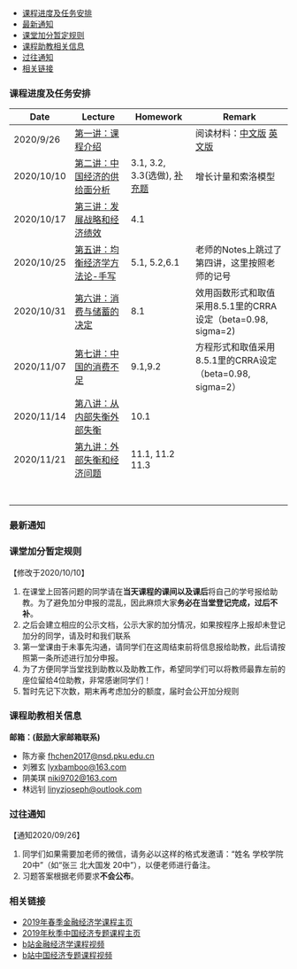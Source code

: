- [课程进度及任务安排](#---------)
- [最新通知](#----)
- [课堂加分暂定规则](#--------)
- [课程助教相关信息](#--------)
- [过往通知](#----)
- [相关链接](#----)


### 课程进度及任务安排 

| Date       | Lecture                                                      | Homework                                                     | Remark                                                       |
| ---------- | ------------------------------------------------------------ | ------------------------------------------------------------ | ------------------------------------------------------------ |
| 2020/9/26  | [第一讲：课程介绍](https://github.com/nsdjzj2020/zjz.io/raw/gh-pages/%E4%B8%AD%E7%BB%8F%E4%B8%932020-01-%E8%AF%BE%E7%A8%8B%E4%BB%8B%E7%BB%8D.pptx) |                                                              | 阅读材料：[中文版](https://github.com/nsdjzj2020/zjz.io/raw/gh-pages/01-%E5%87%AF%E6%81%A9%E6%96%AF-%E7%BA%AA%E5%BF%B5%E8%89%BE%E5%B0%94%E5%BC%97%E9%9B%B7%E5%BE%B7%E2%80%A2%E9%A9%AC%E6%AD%87%E5%B0%94.docx)  [英文版](https://github.com/nsdjzj2020/zjz.io/raw/gh-pages/01-%20Alfred%20Marshall%2C%201842-1924.pdf) |
| 2020/10/10 | [第二讲：中国经济的供给面分析](https://github.com/nsdjzj2020/zjz.io/raw/gh-pages/%E4%B8%AD%E7%BB%8F%E4%B8%932020-02-%E4%B8%AD%E5%9B%BD%E7%BB%8F%E6%B5%8E%E7%9A%84%E4%BE%9B%E7%BB%99%E9%9D%A2%E5%88%86%E6%9E%90.pdf) | 3.1, 3.2, 3.3(选做), [补充题](https://github.com/nsdjzj2020/zjz.io/raw/gh-pages/%E4%B8%AD%E7%BB%8F%E4%B8%93%E8%A1%A5%E5%85%85%E9%A2%981.pdf) | 增长计量和索洛模型                                           |
| 2020/10/17 | [第三讲：发展战略和经济绩效](https://github.com/nsdjzj2020/zjz.io/raw/gh-pages/%E4%B8%AD%E7%BB%8F%E4%B8%932020-03-%E5%8F%91%E5%B1%95%E6%88%98%E7%95%A5%E4%B8%8E%E7%BB%8F%E6%B5%8E%E7%BB%A9%E6%95%88.pdf) | 4.1                                                          |                                                              |
| 2020/10/25 | [第五讲：均衡经济学方法论-手写](https://github.com/nsdjzj2020/zjz.io/raw/gh-pages/%E4%B8%AD%E7%BB%8F%E4%B8%932020-05-%E5%9D%87%E8%A1%A1%E7%BB%8F%E6%B5%8E%E5%AD%A6%E6%96%B9%E6%B3%95%E8%AE%BA-%E6%89%8B%E5%86%99.pdf) | 5.1, 5.2,6.1                                                 | 老师的Notes上跳过了第四讲，这里按照老师的记号                |
| 2020/10/31 | [第六讲：消费与储蓄的决定](https://github.com/nsdjzj2020/zjz.io/raw/gh-pages/%E4%B8%AD%E7%BB%8F%E4%B8%932020-06-%E6%B6%88%E8%B4%B9%E4%B8%8E%E5%82%A8%E8%93%84%E7%9A%84%E5%86%B3%E5%AE%9A.pptx) | 8.1                                                          | 效用函数形式和取值采用8.5.1里的CRRA设定（beta=0.98, sigma=2) |
| 2020/11/07 | [第七讲：中国的消费不足](https://github.com/nsdjzj2020/zjz.io/raw/gh-pages/%E4%B8%AD%E7%BB%8F%E4%B8%932020-06-%E6%B6%88%E8%B4%B9%E4%B8%8E%E5%82%A8%E8%93%84%E7%9A%84%E5%86%B3%E5%AE%9A.pptx) | 9.1,9.2                                                      | 方程形式和取值采用8.5.1里的CRRA设定（beta=0.98, sigma=2）    |
| 2020/11/14 | [第八讲：从内部失衡外部失衡](https://github.com/nsdjzj2020/zjz.io/raw/gh-pages/%E4%B8%AD%E7%BB%8F%E4%B8%932020-08-%E4%BB%8E%E5%86%85%E9%83%A8%E5%A4%B1%E8%A1%A1%E5%88%B0%E5%A4%96%E9%83%A8%E5%A4%B1%E8%A1%A1.pdf) | 10.1                                                         |                                                              |
| 2020/11/21 | [第九讲：外部失衡和经济问题](https://github.com/nsdjzj2020/zjz.io/raw/gh-pages/%E4%B8%AD%E7%BB%8F%E4%B8%932020-09-%E5%A4%96%E9%83%A8%E5%A4%B1%E8%A1%A1%E4%B8%8E%E7%BB%8F%E6%B5%8E%E5%8D%B1%E6%9C%BA.pdf) | 11.1, 11.2 11.3                                              |                                                              |
|            |                                                              |                                                              |                                                              |
|            |                                                              |                                                              |                                                              |
|            |                                                              |                                                              |                                                              |
|            |                                                              |                                                              |                                                              |
|            |                                                              |                                                              |                                                              |
|            |                                                              |                                                              |                                                              |
|            |                                                              |                                                              |                                                              |



### 最新通知


### 课堂加分暂定规则
【修改于2020/10/10】
1. 在课堂上回答问题的同学请在**当天课程的课间以及课后**将自己的学号报给助教。为了避免加分申报的混乱，因此麻烦大家**务必在当堂登记完成，过后不补**。
2. 之后会建立相应的公示文档，公示大家的加分情况，如果按程序上报却未登记加分的同学，请及时和我们联系
3. 第一堂课由于未事先沟通，请同学们在这周结束前将信息报给助教，此后请按照第一条所述进行加分申报。
4. 为了方便同学当堂找到助教以及助教工作，希望同学们可以将教师最靠左前的座位留给4位助教，非常感谢同学们！
5. 暂时先记下次数，期末再考虑加分的额度，届时会公开加分规则

### 课程助教相关信息

**邮箱：(鼓励大家邮箱联系)**
- 陈方豪 fhchen2017@nsd.pku.edu.cn
- 刘雅玄 lyxbamboo@163.com
- 阴美琪 niki9702@163.com
- 林远钊 linyzjoseph@outlook.com 

### 过往通知
【通知2020/09/26】

1. 同学们如果需要加老师的微信，请务必以这样的格式发邀请：“姓名 学校学院 20中”（如“张三 北大国发 20中”），以便老师进行备注。
2. 习题答案根据老师要求**不会公布**。

### 相关链接

- [2019年春季金融经济学课程主页](https://finaecon2019s.github.io/FinaEcon2019S)
- [2019年秋季中国经济专题课程主页](https://nsdzjz.github.io/2019f/)
- [b站金融经济学课程视频](https://www.bilibili.com/video/BV1Bx411d714?from=search&seid=5795518368302067537)
- [b站中国经济专题课程视频](https://www.bilibili.com/video/BV1oE411Z7TU?from=search&seid=15227530429099673866)
